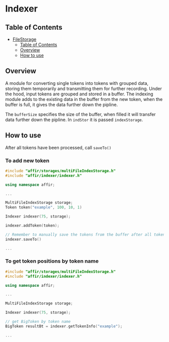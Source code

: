# Indexer
## Table of Contents
<!-- TOC -->
* [FileStorage](#filestorage)
    * [Table of Contents](#table-of-contents)
    * [Overview](#overview)
    * [How to use](#how-to-use)
<!-- TOC -->
## Overview
A module for converting single tokens into tokens with grouped data, storing them temporarily and transmitting them for further recording.
Under the hood, input tokens are grouped and stored in a buffer.
The indexing module adds to the existing data in the buffer from the new token, when the buffer is full, it gives the data further down the pipline.

The `bufferSize` specifies the size of the buffer, when filled it will transfer data further down the pipline.
In `indStor` it is passed `indexStorage`.

## How to use
After all tokens have been processed, call `saveTo()`
### To add new token
```c++
#include "affir/storages/multiFileIndexStorage.h"
#include "affir/indexer/indexer.h"

using namespace affir;

...

MultiFileIndexStorage storage;
Token token("example", 100, 10, 1)

Indexer indexer(75, storage);

indexer.addToken(token);

// Remember to manually save the tokens from the buffer after all tokens have been processed
indexer.saveTo() 

...

```

### To get token positions by token name
```c++
#include "affir/storages/multiFileIndexStorage.h"
#include "affir/indexer/indexer.h"

using namespace affir;

...

MultiFileIndexStorage storage;

Indexer indexer(75, storage);

// get BigToken by token name
BigToken resultBt = indexer.getTokenInfo("example");

...

```
